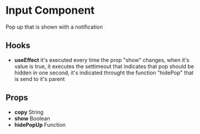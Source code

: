 # Input Component
Pop up that is shown with a notification

## Hooks

+ **useEffect** it's executed every time the prop "show" changes, when it's value is true, it executes the settimeout that indicates that pop should be hidden in one second, it's indicated throught the function "hidePop" that is send to it's parent

## Props
+ **copy**  String
+ **show**  Boolean
+ **hidePopUp**  Function